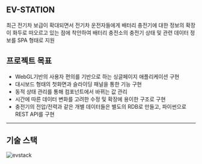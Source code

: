 EV-STATION  
--- 
최근 전기차 보급이 확대되면서 전기차 운전자들에게 배터리 충전기에 대한 정보의 확장이 화두로 떠오르고 있는 점에 착안하여 배터리 충전소의 충전기 상태 및 관련 데이터 정보를 SPA 형태로 지원

프로젝트 목표
---
* WebGL기반의 사용자 편의를 기반으로 하는 싱글페이지 애플리케이션 구현
* 대시보드 형태의 첫화면과 슬라이딩 패널을 통한 기능 구현
* 동적 상태 관리를 통해 컴포넌트에서 바뀌는 값 관리
* 시간에 따른 데이터 변화를 고려한 수정 및 확장에 용이한 구조로 구현
* 충전기의 전압/전력과 같은 개별 데이터들은 별도의 RDB로 만들고, 파이썬으로 REST API를 구현
---     
기술 스택  
---
![evstack](https://github.com/wkddns40/ev-station/assets/30453120/44e41855-fbb9-4f59-ad95-a54130d71572)
